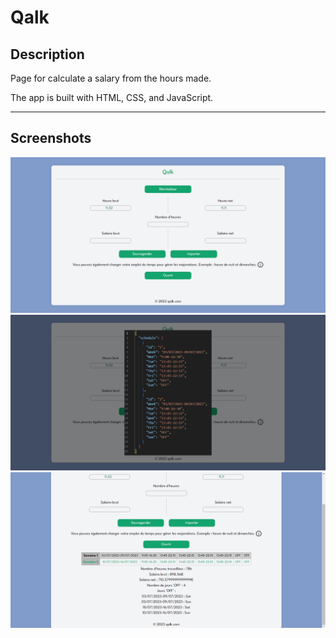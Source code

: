# Qalk
## Description

Page for calculate a salary from the hours made.

The app is built with HTML, CSS, and JavaScript.

---

## Screenshots
![Home](assets/pictures/image1.png)
![Modal](assets/pictures/image2.png)
![Schedule](assets/pictures/image3.png)